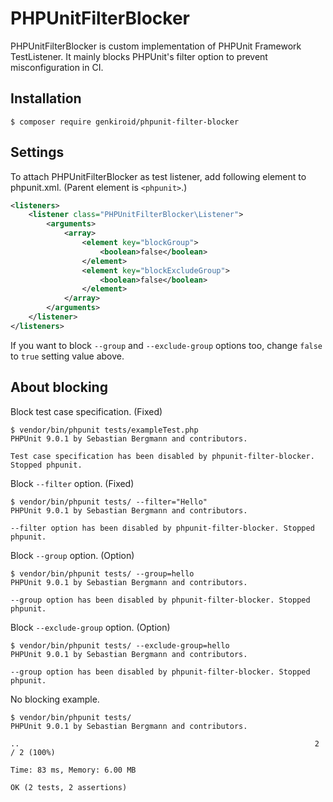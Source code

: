 # PHPUnitFilterBlocker

PHPUnitFilterBlocker is custom implementation of PHPUnit Framework TestListener. It mainly blocks PHPUnit's filter option to prevent misconfiguration in CI.

## Installation

```
$ composer require genkiroid/phpunit-filter-blocker
```

## Settings

To attach PHPUnitFilterBlocker as test listener, add following element to phpunit.xml. (Parent element is `<phpunit>`.)

```xml
<listeners>
    <listener class="PHPUnitFilterBlocker\Listener">
        <arguments>
            <array>
                <element key="blockGroup">
                    <boolean>false</boolean>
                </element>
                <element key="blockExcludeGroup">
                    <boolean>false</boolean>
                </element>
            </array>
        </arguments>
    </listener>
</listeners>
```

If you want to block `--group` and `--exclude-group` options too, change `false` to `true` setting value above.

## About blocking

Block test case specification. (Fixed)
```
$ vendor/bin/phpunit tests/exampleTest.php
PHPUnit 9.0.1 by Sebastian Bergmann and contributors.

Test case specification has been disabled by phpunit-filter-blocker. Stopped phpunit.
```

Block `--filter` option. (Fixed)
```
$ vendor/bin/phpunit tests/ --filter="Hello"
PHPUnit 9.0.1 by Sebastian Bergmann and contributors.

--filter option has been disabled by phpunit-filter-blocker. Stopped phpunit.
```

Block `--group` option. (Option)
```
$ vendor/bin/phpunit tests/ --group=hello
PHPUnit 9.0.1 by Sebastian Bergmann and contributors.

--group option has been disabled by phpunit-filter-blocker. Stopped phpunit.
```

Block `--exclude-group` option. (Option)
```
$ vendor/bin/phpunit tests/ --exclude-group=hello
PHPUnit 9.0.1 by Sebastian Bergmann and contributors.

--group option has been disabled by phpunit-filter-blocker. Stopped phpunit.
```

No blocking example.
```
$ vendor/bin/phpunit tests/
PHPUnit 9.0.1 by Sebastian Bergmann and contributors.

..                                                                  2 / 2 (100%)

Time: 83 ms, Memory: 6.00 MB

OK (2 tests, 2 assertions)
```

